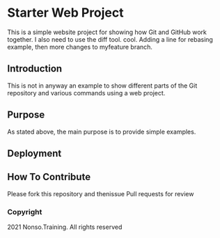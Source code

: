 # Starter Web Project

This is a simple website project for showing how Git and GitHub work together. I also need to use the diff tool. cool. Adding a line for rebasing example, then more changes to myfeature branch.

## Introduction

This is not in anyway an example to show different parts of the Git repository and various commands using a web project.

## Purpose

As stated above, the main purpose is to provide simple examples.

## Deployment

## How To Contribute

Please fork this repository and thenissue Pull requests for review
### Copyright
2021 Nonso.Training. All rights reserved